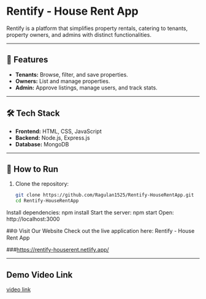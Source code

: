 
# Rentify - House Rent App  

Rentify is a platform that simplifies property rentals, catering to tenants, property owners, and admins with distinct functionalities.  

---

## 🌟 Features  

- **Tenants:** Browse, filter, and save properties.  
- **Owners:** List and manage properties.  
- **Admin:** Approve listings, manage users, and track stats.  

---

## 🛠️ Tech Stack  

- **Frontend:** HTML, CSS, JavaScript  
- **Backend:** Node.js, Express.js  
- **Database:** MongoDB  

---

## 🚀 How to Run  

1. Clone the repository:  
   ```bash
   git clone https://github.com/Ragulan1525/Rentify-HouseRentApp.git
   cd Rentify-HouseRentApp
Install dependencies: npm install
Start the server: npm start
Open: http://localhost:3000

##🌐 Visit Our Website
Check out the live application here: Rentify - House Rent App

  ###https://rentify-houserent.netlify.app/

  ---

## Demo Video Link

[video link](https://drive.google.com/file/d/1AdyjTEKiMRfnWmtFP1Md50Zxyjanabe0/view?usp=sharing)





